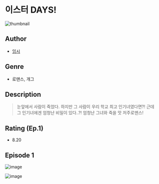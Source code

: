 # 이스터 DAYS!
![thumbnail](https://image-comic.pstatic.net/user_contents_data/challenge_comic/2023/05/23/363451/upload_3834874882377660464_480x623.jpeg)

## Author
- [잉시](https://comic.naver.com/artistTitle?id=363451)

## Genre
- 로맨스, 개그

## Description
> 눈앞에서 사람이 죽었다. 하지만 그 사람이 우리 학교 최고 인기녀였다면?! 근데 그 인기녀에겐 엄청난 비밀이 있다..?! 엄청난 그녀와 죽을 맛 저주로맨스!


## Rating (Ep.1)
- 8.20

## Episode 1
![image](https://image-comic.pstatic.net/user_contents_data/challenge_comic/2023/05/25/363451/upload_3761406400173139556.jpeg)

![image](https://image-comic.pstatic.net/user_contents_data/challenge_comic/2023/05/25/363451/upload_4063144487984325477.jpeg)
